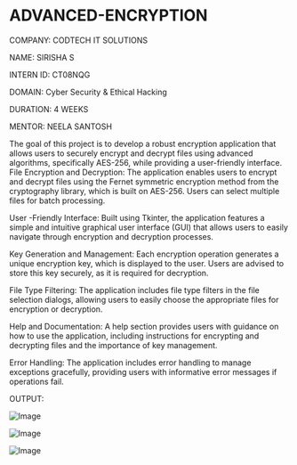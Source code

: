 # ADVANCED-ENCRYPTION

COMPANY: CODTECH IT SOLUTIONS

NAME: SIRISHA S

INTERN ID: CT08NQG

DOMAIN: Cyber Security & Ethical Hacking

DURATION: 4 WEEKS

MENTOR: NEELA SANTOSH

The goal of this project is to develop a robust encryption application that allows users to securely encrypt and decrypt files using advanced algorithms, specifically AES-256, while providing a user-friendly interface. File Encryption and Decryption: The application enables users to encrypt and decrypt files using the Fernet symmetric encryption method from the cryptography library, which is built on AES-256. Users can select multiple files for batch processing.

User -Friendly Interface: Built using Tkinter, the application features a simple and intuitive graphical user interface (GUI) that allows users to easily navigate through encryption and decryption processes.

Key Generation and Management: Each encryption operation generates a unique encryption key, which is displayed to the user. Users are advised to store this key securely, as it is required for decryption.

File Type Filtering: The application includes file type filters in the file selection dialogs, allowing users to easily choose the appropriate files for encryption or decryption.

Help and Documentation: A help section provides users with guidance on how to use the application, including instructions for encrypting and decrypting files and the importance of key management.

Error Handling: The application includes error handling to manage exceptions gracefully, providing users with informative error messages if operations fail.

OUTPUT:

![Image](https://github.com/user-attachments/assets/e9be42a9-49e0-4aa6-a8f5-d5fbb0f12895)

![Image](https://github.com/user-attachments/assets/9612e5e5-b4de-4fa4-b509-5a069c3f4c58)

![Image](https://github.com/user-attachments/assets/27789568-cb0b-4f07-8871-a7d94ac50e9c)
